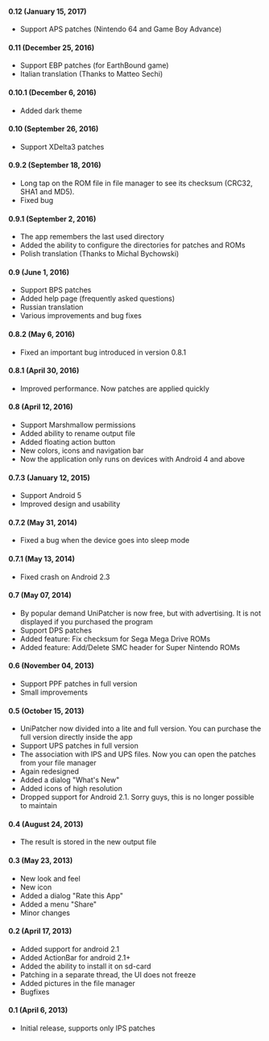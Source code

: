 #### 0.12 (January 15, 2017)

- Support APS patches (Nintendo 64 and Game Boy Advance)

#### 0.11 (December 25, 2016)

- Support EBP patches (for EarthBound game)
- Italian translation (Thanks to Matteo Sechi)

#### 0.10.1 (December 6, 2016)

- Added dark theme

#### 0.10 (September 26, 2016)

- Support XDelta3 patches

#### 0.9.2 (September 18, 2016)

- Long tap on the ROM file in file manager to see its checksum (CRC32, SHA1 and MD5).
- Fixed bug

#### 0.9.1 (September 2, 2016)

- The app remembers the last used directory
- Added the ability to configure the directories for patches and ROMs
- Polish translation (Thanks to Michal Bychowski)

#### 0.9 (June 1, 2016)

- Support BPS patches
- Added help page (frequently asked questions)
- Russian translation
- Various improvements and bug fixes

#### 0.8.2 (May 6, 2016)

- Fixed an important bug introduced in version 0.8.1

#### 0.8.1 (April 30, 2016)

- Improved performance. Now patches are applied quickly

#### 0.8 (April 12, 2016)

- Support Marshmallow permissions
- Added ability to rename output file
- Added floating action button
- New colors, icons and navigation bar
- Now the application only runs on devices with Android 4 and above

#### 0.7.3 (January 12, 2015)

- Support Android 5
- Improved design and usability

#### 0.7.2 (May 31, 2014)

- Fixed a bug when the device goes into sleep mode

#### 0.7.1 (May 13, 2014)

- Fixed crash on Android 2.3

#### 0.7 (May 07, 2014)

- By popular demand UniPatcher is now free, but with advertising. It is not displayed if you purchased the program
- Support DPS patches
- Added feature: Fix checksum for Sega Mega Drive ROMs
- Added feature: Add/Delete SMC header for Super Nintendo ROMs

#### 0.6 (November 04, 2013)

- Support PPF patches in full version
- Small improvements

#### 0.5 (October 15, 2013)

- UniPatcher now divided into a lite and full version. You can purchase the full version directly inside the app
- Support UPS patches in full version
- The association with IPS and UPS files. Now you can open the patches from your file manager
- Again redesigned
- Added a dialog "What's New"
- Added icons of high resolution
- Dropped support for Android 2.1. Sorry guys, this is no longer possible to maintain

#### 0.4 (August 24, 2013)

- The result is stored in the new output file

#### 0.3 (May 23, 2013)

- New look and feel
- New icon
- Added a dialog "Rate this App"
- Added a menu "Share"
- Minor changes

#### 0.2 (April 17, 2013)

- Added support for android 2.1
- Added ActionBar for android 2.1+
- Added the ability to install it on sd-card
- Patching in a separate thread, the UI does not freeze
- Added pictures in the file manager
- Bugfixes

#### 0.1 (April 6, 2013)

- Initial release, supports only IPS patches
